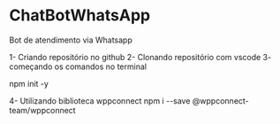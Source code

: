 # ChatBotWhatsApp

Bot de atendimento via Whatsapp


1- Criando repositório no github
2- Clonando repositório com vscode
3- começando os comandos no terminal

npm init -y

4- Utilizando biblioteca wppconnect
npm i --save @wppconnect-team/wppconnect